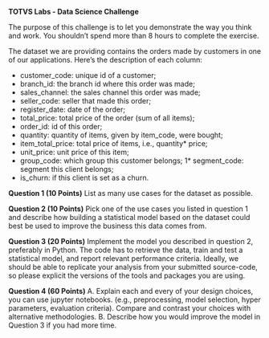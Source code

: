 <b>TOTVS Labs - Data Science Challenge</b>

The purpose of this challenge is to let you demonstrate the way you think and work. You shouldn’t spend more than 8 hours to complete the exercise.

The dataset we are providing contains the orders made by customers in one of our applications. Here’s the description of each column:

* customer_code: unique id of a customer;
* branch_id: the branch id where this order was made;
* sales_channel: the sales channel this order was made;
* seller_code: seller that made this order;
* register_date: date of the order;
* total_price: total price of the order (sum of all items);
* order_id: id of this order;
* quantity: quantity of items, given by item_code, were bought;
* item_total_price: total price of items, i.e., quantity* price;
* unit_price: unit price of this item;
* group_code: which group this customer belongs;
1* segment_code: segment this client belongs;
* is_churn: if this client is set as a churn.

<b>Question 1 (10 Points)</b>
List as many use cases for the dataset as possible.

<b>Question 2 (10 Points)</b>
Pick one of the use cases you listed in question 1 and describe how building a statistical model based on the dataset could best be used to improve the business this data comes from.

<b>Question 3 (20 Points)</b>
Implement the model you described in question 2, preferably in Python. The code has to retrieve the data, train and test a statistical model, and report relevant performance criteria. 
Ideally, we should be able to replicate your analysis from your submitted source-code, so please explicit the versions of the tools and packages you are using.

<b>Question 4 (60 Points)</b>
A. Explain each and every of your design choices, you can use jupyter notebooks. (e.g., preprocessing, model selection, hyper parameters, evaluation criteria). Compare and contrast your choices with alternative methodologies. 
B. Describe how you would improve the model in Question 3 if you had more time.

